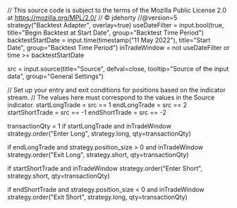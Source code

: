 // This source code is subject to the terms of the Mozilla Public License 2.0 at https://mozilla.org/MPL/2.0/
// © jdehorty
//@version=5
strategy("Backtest Adapter", overlay=true)
useDateFilter = input.bool(true, title="Begin Backtest at Start Date", group="Backtest Time Period")
backtestStartDate = input.time(timestamp("11 May 2022"), title="Start Date", group="Backtest Time Period")
inTradeWindow = not useDateFilter or time >= backtestStartDate

src = input.source(title="Source", defval=close, tooltip="Source of the input data", group="General Settings")

// Set up your entry and exit conditions for positions based on the indicator stream. 
// The values here must correspond to the values in the Source indicator.
startLongTrade = src == 1
endLongTrade = src == 2
startShortTrade = src == -1
endShortTrade = src == -2

transactionQty = 1
if startLongTrade and inTradeWindow
    strategy.order("Enter Long", strategy.long, qty=transactionQty) 
    
if endLongTrade and strategy.position_size > 0 and inTradeWindow
    strategy.order("Exit Long", strategy.short, qty=transactionQty)

if startShortTrade and inTradeWindow
    strategy.order("Enter Short", strategy.short, qty=transactionQty)

if endShortTrade and strategy.position_size < 0 and inTradeWindow
    strategy.order("Exit Short", strategy.long, qty=transactionQty)